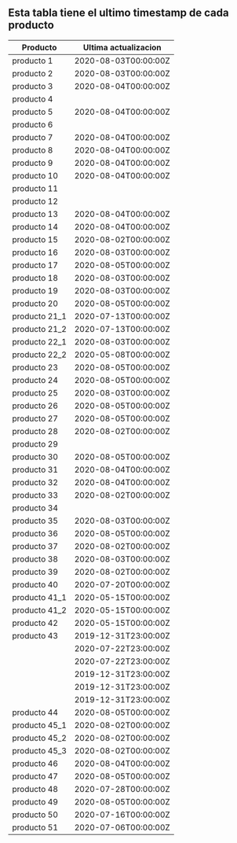 ## Esta tabla tiene el ultimo timestamp de cada producto
|Producto|Ultima actualizacion |
|------ |------ |
|producto 1|2020-08-03T00:00:00Z|
|producto 2|2020-08-03T00:00:00Z|
|producto 3|2020-08-04T00:00:00Z|
|producto 4|
|producto 5|2020-08-04T00:00:00Z|
|producto 6|
|producto 7|2020-08-04T00:00:00Z|
|producto 8|2020-08-04T00:00:00Z|
|producto 9|2020-08-04T00:00:00Z|
|producto 10|2020-08-04T00:00:00Z|
|producto 11|
|producto 12|
|producto 13|2020-08-04T00:00:00Z|
|producto 14|2020-08-04T00:00:00Z|
|producto 15|2020-08-02T00:00:00Z|
|producto 16|2020-08-03T00:00:00Z|
|producto 17|2020-08-05T00:00:00Z|
|producto 18|2020-08-03T00:00:00Z|
|producto 19|2020-08-03T00:00:00Z|
|producto 20|2020-08-05T00:00:00Z|
|producto 21_1|2020-07-13T00:00:00Z|
|producto 21_2|2020-07-13T00:00:00Z|
|producto 22_1|2020-08-03T00:00:00Z|
|producto 22_2|2020-05-08T00:00:00Z|
|producto 23|2020-08-05T00:00:00Z|
|producto 24|2020-08-05T00:00:00Z|
|producto 25|2020-08-03T00:00:00Z|
|producto 26|2020-08-05T00:00:00Z|
|producto 27|2020-08-05T00:00:00Z|
|producto 28|2020-08-02T00:00:00Z|
|producto 29|
|producto 30|2020-08-05T00:00:00Z|
|producto 31|2020-08-04T00:00:00Z|
|producto 32|2020-08-04T00:00:00Z|
|producto 33|2020-08-02T00:00:00Z|
|producto 34|
|producto 35|2020-08-03T00:00:00Z|
|producto 36|2020-08-05T00:00:00Z|
|producto 37|2020-08-02T00:00:00Z|
|producto 38|2020-08-03T00:00:00Z|
|producto 39|2020-08-02T00:00:00Z|
|producto 40|2020-07-20T00:00:00Z|
|producto 41_1|2020-05-15T00:00:00Z|
|producto 41_2|2020-05-15T00:00:00Z|
|producto 42|2020-05-15T00:00:00Z|
|producto 43|2019-12-31T23:00:00Z|
| |2020-07-22T23:00:00Z|
| |2020-07-22T23:00:00Z|
| |2019-12-31T23:00:00Z|
| |2019-12-31T23:00:00Z|
| |2019-12-31T23:00:00Z|
|producto 44|2020-08-05T00:00:00Z|
|producto 45_1|2020-08-02T00:00:00Z|
|producto 45_2|2020-08-02T00:00:00Z|
|producto 45_3|2020-08-02T00:00:00Z|
|producto 46|2020-08-04T00:00:00Z|
|producto 47|2020-08-05T00:00:00Z|
|producto 48|2020-07-28T00:00:00Z|
|producto 49|2020-08-05T00:00:00Z|
|producto 50|2020-07-16T00:00:00Z|
|producto 51|2020-07-06T00:00:00Z|
